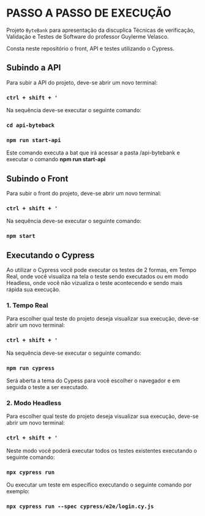 # PASSO A PASSO DE EXECUÇÃO 

Projeto `ByteBank` para apresentação da discuplica Técnicas de verificação, Validação e Testes de Software do professor Guylerme Velasco.

Consta neste repositório o front, API e testes utilizando o Cypress.

## Subindo a API

Para subir a API do projeto, deve-se abrir um novo terminal:

### `ctrl + shift + '`

Na sequência deve-se executar o seguinte comando:

### `cd api-byteback`
### `npm run start-api`

Este comando executa a bat que irá acessar a pasta /api-bytebank e executar o comando **npm run start-api**

## Subindo o Front

Para subir o front do projeto, deve-se abrir um novo terminal:

### `ctrl + shift + '`

Na sequência deve-se executar o seguinte comando:

### `npm start`

## Executando o Cypress

Ao utilizar o Cypress você pode executar os testes de 2 formas, em Tempo Real, onde você visualiza na tela o teste sendo executados ou em modo Headless, onde você não vizualiza o teste acontecendo e sendo mais rápida sua execução.

### 1. Tempo Real

Para escolher qual teste do projeto deseja visualizar sua execução, deve-se abrir um novo terminal:

### `ctrl + shift + '`

Na sequência deve-se executar o seguinte comando:

### `npm run cypress`

Será aberta a tema do Cypess para você escolher o navegador e em seguida o teste a ser executado.

### 2. Modo Headless

Para escolher qual teste do projeto deseja visualizar sua execução, deve-se abrir um novo terminal:

### `ctrl + shift + '`

Neste modo você poderá executar todos os testes existentes executando o seguinte comando:

### `npx cypress run`

Ou executar um teste em específico executando o seguinte comando por exemplo:

### `npx cypress run --spec cypress/e2e/login.cy.js`
